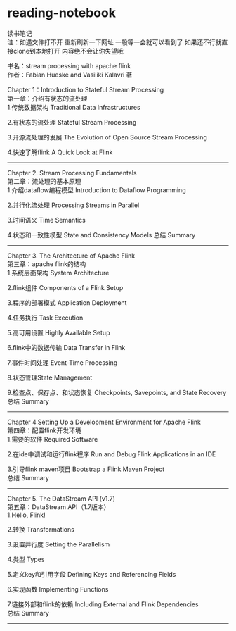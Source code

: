 # reading-notebook
读书笔记  
注：如遇文件打不开 重新刷新一下网址 一般等一会就可以看到了 如果还不行就直接clone到本地打开 内容绝不会让你失望哦  
  
书名：stream processing with apache flink  
作者：Fabian Hueske and Vasiliki Kalavri 著   

Chapter 1：Introduction to Stateful Stream Processing  
第一章：介绍有状态的流处理  
1.传统数据架构 Traditional Data Infrastructures 

2.有状态的流处理 Stateful Stream Processing 

3.开源流处理的发展 The Evolution of Open Source Stream Processing 

4.快速了解flink A Quick Look at Flink 

--------------------------------------------------------------------
Chapter 2. Stream Processing Fundamentals  
第二章：流处理的基本原理  
1.介绍dataflow编程模型 Introduction to Dataflow Programming 

2.并行化流处理 Processing Streams in Parallel 

3.时间语义 Time Semantics 

4.状态和一致性模型 State and Consistency Models 
总结 Summary 

--------------------------------------------------------------------
Chapter 3. The Architecture of Apache Flink  
第三章：apache flink的结构  
1.系统层面架构 System Architecture  

2.flink组件 Components of a Flink Setup  

3.程序的部署模式 Application Deployment  

4.任务执行 Task Execution  

5.高可用设置 Highly Available Setup  

6.flink中的数据传输 Data Transfer in Flink  

7.事件时间处理 Event-Time Processing  

8.状态管理State Management   

9.检查点、保存点、和状态恢复 Checkpoints, Savepoints, and State Recovery 
总结 Summary 

--------------------------------------------------------------------
Chapter 4.Setting Up a Development Environment for Apache Flink  
第四章：配置flink开发环境  
1.需要的软件 Required Software  

2.在ide中调试和运行flink程序 Run and Debug Flink Applications in an IDE  

3.引导flink maven项目 Bootstrap a Flink Maven Project  
总结 Summary  

--------------------------------------------------------------------  
Chapter 5. The DataStream API (v1.7)  
第五章：DataStream API（1.7版本）  
1.Hello, Flink!  

2.转换 Transformations  

3.设置并行度 Setting the Parallelism  

4.类型 Types  

5.定义key和引用字段 Defining Keys and Referencing Fields  

6.实现函数  Implementing Functions  

7.链接外部和flink的依赖 Including External and Flink Dependencies  
总结 Summary  

--------------------------------------------------------------------  




 


